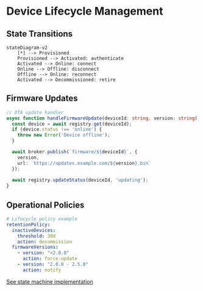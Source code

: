 # Device Lifecycle Management

## State Transitions
```mermaid
stateDiagram-v2
    [*] --> Provisioned
    Provisioned --> Activated: authenticate
    Activated --> Online: connect
    Online --> Offline: disconnect
    Offline --> Online: reconnect
    Activated --> Decommissioned: retire
```

## Firmware Updates
```typescript
// OTA update handler
async function handleFirmwareUpdate(deviceId: string, version: string) {
  const device = await registry.get(deviceId);
  if (device.status !== 'online') {
    throw new Error('Device offline');
  }

  await broker.publish(`firmware/${deviceId}`, {
    version,
    url: `https://updates.example.com/${version}.bin`
  });
  
  await registry.updateStatus(deviceId, 'updating');
}
```

## Operational Policies
```yaml
# Lifecycle policy example
retentionPolicy:
  inactiveDevices: 
    threshold: 30d
    action: decommission
  firmwareVersions:
    - version: "<2.0.0"
      action: force-update
    - version: "2.0.0 - 2.5.0"
      action: notify
```

[See state machine implementation](src/iot/core/state-manager.ts)